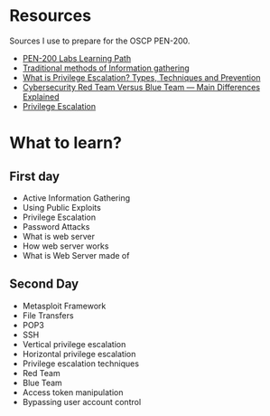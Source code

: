 # Resources
Sources I use to prepare for the OSCP PEN-200.
- [PEN-200 Labs Learning Path](https://help.offensive-security.com/hc/en-us/articles/360050473812-PEN-200-Labs-Learning-Path)
- [Traditional methods of Information gathering](https://www.javatpoint.com/traditional-methods-of-information-gathering)
- [What is Privilege Escalation? Types, Techniques and Prevention](https://securitytrails.com/blog/privilege-escalation)
- [Cybersecurity Red Team Versus Blue Team — Main Differences Explained](https://securitytrails.com/blog/cybersecurity-red-blue-team#what-is-a-blue-team)
- [Privilege Escalation](https://attack.mitre.org/tactics/TA0004/)

# What to learn?
## First day
- Active Information Gathering
- Using Public Exploits
- Privilege Escalation
- Password Attacks
- What is web server
- How web server works
- What is Web Server made of

## Second Day
- Metasploit Framework
- File Transfers
- POP3
- SSH
- Vertical privilege escalation
- Horizontal privilege escalation
- Privilege escalation techniques
- Red Team
- Blue Team
- Access token manipulation
- Bypassing user account control
